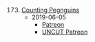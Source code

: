 173. [Counting Pegnguins](https://linuxgamecast.com/2019/06/lwdw-173-counting-penguins/)
     * 2019-06-05
        * [Patreon](https://www.patreon.com/posts/lwdw-173-27420420)
        * [UNCUT Patreon](https://www.patreon.com/posts/lwdw-173-uncut-27420401)
